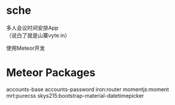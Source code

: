 # sche
多人会议时间安排App<br />
（说白了就是山寨vyte.in）

使用Meteor开发


# Meteor Packages

accounts-base
accounts-password
iron:router
momentjs:moment
mrt:purecss
skys215:bootstrap-material-datetimepicker


